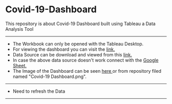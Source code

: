# Covid-19-Dashboard
This repository is about Covid-19 Dashboard built using Tableau a Data Analysis Tool
<hr>

- The Workbook can only be opened with the Tableau Desktop.<br>
- For viewing the dashboard you can visit the <a href = 'https://tabsoft.co/3gr0sDq'> link.</a> <br>
- Data Source can be download and viewed from this <a href = 'https://opendata.ecdc.europa.eu/covid19/casedistribution/csv'> link. </a> <br>
- In case the above data source doesn't work connect with the <a href = 'https://docs.google.com/spreadsheets/d/1VXj2h0qLF3kIVulVSCOG1L6oVdc81IA9kzqyDyXhDcA/edit?usp=sharing'> Google Sheet.</a> <br>
- The Image of the Dashboard can be seen <a href = "https://raw.githubusercontent.com/SoleCodr/Covid-19-Dashboard/master/Covid-19%20Dashboard.png"> here </a> or from repository filed named "Covid-19 Dashboard.png". 
<hr>


- Need to refresh the Data
<hr>
